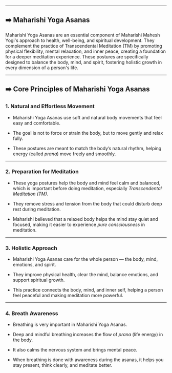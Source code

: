
---


## ➡️ Maharishi Yoga Asanas

Maharishi Yoga Asanas are an essential component of Maharishi Mahesh Yogi's approach to health, well-being, and spiritual development. They complement the practice of Transcendental Meditation (TM) by promoting physical flexibility, mental relaxation, and inner peace, creating a foundation for a deeper meditation experience. These postures are specifically designed to balance the body, mind, and spirit, fostering holistic growth in every dimension of a person's life.


---


## ➡️ Core Principles of Maharishi Yoga Asanas


### 1. **Natural and Effortless Movement**

- Maharishi Yoga Asanas use soft and natural body movements that feel easy and comfortable.
    
- The goal is not to force or strain the body, but to move gently and relax fully.
    
- These postures are meant to match the body’s natural rhythm, helping energy (called _prana_) move freely and smoothly.
    

---

### 2. **Preparation for Meditation**

- These yoga postures help the body and mind feel calm and balanced, which is important before doing meditation, especially _Transcendental Meditation (TM)_.
    
- They remove stress and tension from the body that could disturb deep rest during meditation.
    
- Maharishi believed that a relaxed body helps the mind stay quiet and focused, making it easier to experience _pure consciousness_ in meditation.
    

---

### 3. **Holistic Approach**

- Maharishi Yoga Asanas care for the whole person — the body, mind, emotions, and spirit.
    
- They improve physical health, clear the mind, balance emotions, and support spiritual growth.
    
- This practice connects the body, mind, and inner self, helping a person feel peaceful and making meditation more powerful.
    

---

### 4. **Breath Awareness**

- Breathing is very important in Maharishi Yoga Asanas.
    
- Deep and mindful breathing increases the flow of _prana_ (life energy) in the body.
    
- It also calms the nervous system and brings mental peace.
    
- When breathing is done with awareness during the asanas, it helps you stay present, think clearly, and meditate better.